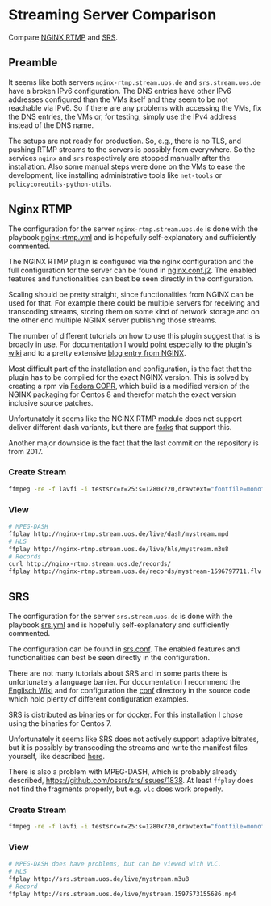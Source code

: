 # Streaming Server Comparison

Compare [NGINX RTMP](https://www.nginx.com/products/nginx/modules/rtmp-media-streaming/) and [SRS](https://github.com/ossrs/srs).

## Preamble

It seems like both servers `nginx-rtmp.stream.uos.de` and `srs.stream.uos.de` have a broken IPv6 configuration.
The DNS entries have other IPv6 addresses configured than the VMs itself and they seem to be not reachable via IPv6.
So if there are any problems with accessing the VMs, fix the DNS entries, the VMs or, for testing, simply use the IPv4 address instead of the DNS name.

The setups are not ready for production. So, e.g., there is no TLS, and pushing RTMP streams to the servers is possibly from everywhere.
So the services `nginx` and `srs` respectively are stopped manually after the installation.
Also some manual steps were done on the VMs to ease the development, like installing administrative tools like `net-tools` or `policycoreutils-python-utils`.

## Nginx RTMP

The configuration for the server `nginx-rtmp.stream.uos.de` is done with the playbook [nginx-rtmp.yml](./nginx-rtmp.yml) and is hopefully self-explanatory and sufficiently commented.

The NGINX RTMP plugin is configured via the nginx configuration and the full configuration for the server can be found in [nginx.conf.j2](templates/nginx-rtmp/nginx.conf.j2).
The enabled features and functionalities can best be seen directly in the configuration.

Scaling should be pretty straight, since functionalities from NGINX can be used for that.
For example there could be multiple servers for receiving and transcoding streams, storing them on some kind of network storage and on the other end multiple NGINX server publishing those streams.

The number of different tutorials on how to use this plugin suggest that is is broadly in use.
For documentation I would point especially to the [plugin's wiki](https://github.com/arut/nginx-rtmp-module/wiki/Directives) and to a pretty extensive [blog entry from NGINX](https://www.nginx.com/blog/video-streaming-for-remote-learning-with-nginx/).

Most difficult part of the installation and configuration, is the fact that the plugin has to be compiled for the exact NGINX version.
This is solved by creating a rpm via [Fedora COPR](https://copr.fedorainfracloud.org/coprs/shaardie/nginx-rtmp/),
which build is a modified version of the NGINX packaging for Centos 8 and therefor match the exact version inclusive source patches.

Unfortunately it seems like the NGINX RTMP module does not support deliver different dash variants, but there are [forks](https://github.com/justcodingtv/nginx-rtmp-module) that support this.

Another major downside is the fact that the last commit on the repository is from 2017.

### Create Stream

```bash
ffmpeg -re -f lavfi -i testsrc=r=25:s=1280x720,drawtext="fontfile=monofonto.ttf: fontsize=96: box=1: boxcolor=black@0.75: boxborderw=5: fontcolor=white: x=(w-text_w)/2: y=50: text='%{gmtime\:%H\\\\\:%M\\\\\:%S}'" -f lavfi -i sine=f=220:b=4 -vcodec libx264 -pix_fmt yuv420p -preset ultrafast -b:v 1500k -acodec aac -b:a 128k -f flv "rtmp://nginx-rtmp.stream.uos.de/live/mystream"
```

### View

```bash
# MPEG-DASH
ffplay http://nginx-rtmp.stream.uos.de/live/dash/mystream.mpd
# HLS
ffplay http://nginx-rtmp.stream.uos.de/live/hls/mystream.m3u8
# Records
curl http://nginx-rtmp.stream.uos.de/records/
ffplay http://nginx-rtmp.stream.uos.de/records/mystream-1596797711.flv
```

## SRS

The configuration for the server `srs.stream.uos.de` is done with the playbook [srs.yml](./srs.yml) and is hopefully self-explanatory and sufficiently commented.

The configuration can be found in [srs.conf](./files/srs/srs.conf).
The enabled features and functionalities can best be seen directly in the configuration.

There are not many tutorials about SRS and in some parts there is unfortunately a language barrier.
For documentation I recommend the [Englisch Wiki](https://github.com/ossrs/srs/wiki/v3_EN_Home) and for configuration the [conf](https://github.com/ossrs/srs/tree/3.0release/trunk/conf) directory in the source code which hold plenty of different configuration examples.

SRS is distributed as [binaries](https://ossrs.net/srs.release/releases/download.html) or for [docker](https://github.com/ossrs/srs-docker).
For this installation I chose using the binaries for Centos 7.

Unfortunately it seems like SRS does not actively support adaptive bitrates, but it is possibly by transcoding the streams and write the manifest files yourself,
like described [here](https://github.com/ossrs/srs/issues/1845#issue-654255515).

There is also a problem with MPEG-DASH, which is probably already described, https://github.com/ossrs/srs/issues/1838.
At least `ffplay` does not find the fragments properly, but e.g. `vlc` does work properly.

### Create Stream

```bash
ffmpeg -re -f lavfi -i testsrc=r=25:s=1280x720,drawtext="fontfile=monofonto.ttf: fontsize=96: box=1: boxcolor=black@0.75: boxborderw=5: fontcolor=white: x=(w-text_w)/2: y=50: text='%{gmtime\:%H\\\\\:%M\\\\\:%S}'" -f lavfi -i sine=f=220:b=4 -vcodec libx264 -pix_fmt yuv420p -preset ultrafast -b:v 1500k -acodec aac -b:a 128k -f flv "rtmp://srs.stream.uos.de/live/mystream"
```

### View

```bash
# MPEG-DASH does have problems, but can be viewed with VLC.
# HLS
ffplay http://srs.stream.uos.de/live/mystream.m3u8
# Record
ffplay http://srs.stream.uos.de/live/mystream.1597573155686.mp4
```
